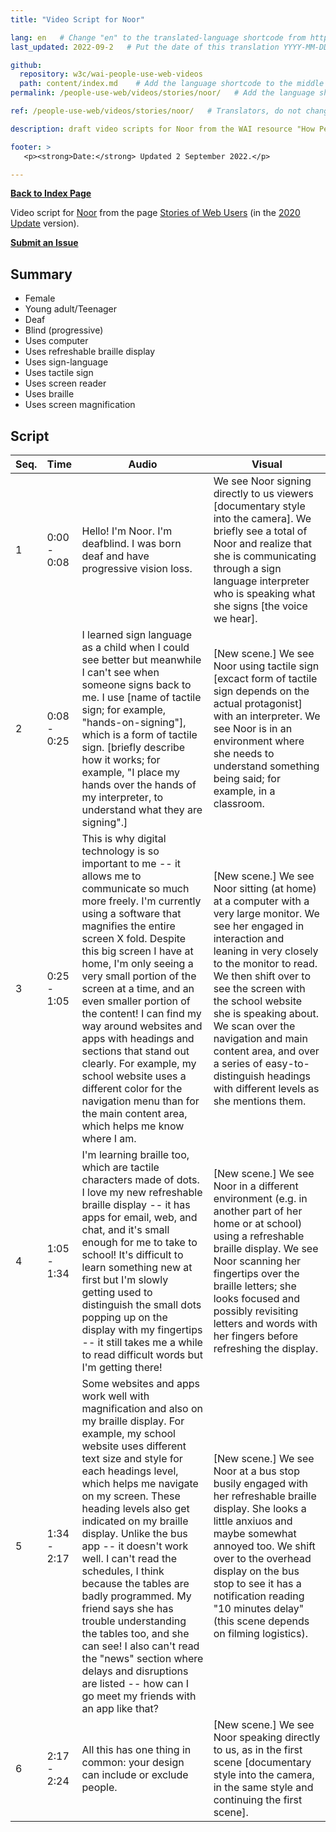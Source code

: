 ```yaml
---
title: "Video Script for Noor"

lang: en   # Change "en" to the translated-language shortcode from https://www.iana.org/assignments/language-subtag-registry/language-subtag-registry
last_updated: 2022-09-2   # Put the date of this translation YYYY-MM-DD (with month in the middle)

github:
  repository: w3c/wai-people-use-web-videos
  path: content/index.md    # Add the language shortcode to the middle of the filename, for example: content/index.fr.md
permalink: /people-use-web/videos/stories/noor/   # Add the language shortcode to the end, with no slash at end, for example: /link/to/page/fr

ref: /people-use-web/videos/stories/noor/   # Translators, do not change this

description: draft video scripts for Noor from the WAI resource "How People with Disabilities Use the Web"

footer: >
   <p><strong>Date:</strong> Updated 2 September 2022.</p>

---
```


**[Back to Index Page](../../)**

Video script for [Noor](https://deploy-preview-113--wai-people-use-web.netlify.app/people-use-web/user-stories-seven/) from the page [Stories of Web Users](https://deploy-preview-113--wai-people-use-web.netlify.app/people-use-web/user-stories/) (in the [2020 Update](https://github.com/w3c/wai-people-use-web/wiki/Persona-development) version).

**[Submit an Issue](https://github.com/w3c/wai-people-use-web-videos/issues/new?title=[Noor])**

## Summary

* Female
* Young adult/Teenager
* Deaf
* Blind (progressive)
* Uses computer
* Uses refreshable braille display
* Uses sign-language
* Uses tactile sign
* Uses screen reader
* Uses braille
* Uses screen magnification

## Script

| Seq. | Time | Audio | Visual |
| --- | --- | --- | --- |
| 1 | 0:00 - 0:08 | Hello! I'm Noor. I'm deafblind. I was born deaf and have progressive vision loss. | We see Noor signing directly to us viewers [documentary style into the camera]. We briefly see a total of Noor and realize that she is communicating through a sign language interpreter who is speaking what she signs [the voice we hear]. |
| 2 | 0:08 - 0:25 | I learned sign language as a child when I could see better but meanwhile I can't see when someone signs back to me. I use [name of tactile sign; for example, "hands-on-signing"], which is a form of tactile sign. [briefly describe how it works; for example, "I place my hands over the hands of my interpreter, to understand what they are signing".] | [New scene.] We see Noor using tactile sign [excact form of tactile sign depends on the actual protagonist] with an interpreter. We see Noor is in an environment where she needs to understand something being said; for example, in a classroom. |
| 3 | 0:25 - 1:05 | This is why digital technology is so important to me -- it allows me to communicate so much more freely. I'm currently using a software that magnifies the entire screen X fold. Despite this big screen I have at home, I'm only seeing a very small portion of the screen at a time, and an even smaller portion of the content! I can find my way around websites and apps with headings and sections that stand out clearly. For example, my school website uses a different color for the navigation menu than for the main content area, which helps me know where I am. | [New scene.] We see Noor sitting (at home) at a computer with a very large monitor. We see her engaged in interaction and leaning in very closely to the monitor to read. We then shift over to see the screen with the school website she is speaking about. We scan over the navigation and main content area, and over a series of easy-to-distinguish headings with different levels as she mentions them. |
| 4 | 1:05 - 1:34 | I'm learning braille too, which are tactile characters made of dots. I love my new refreshable braille display -- it has apps for email, web, and chat, and it's small enough for me to take to school! It's difficult to learn something new at first but I'm slowly getting used to distinguish the small dots popping up on the display with my fingertips -- it still takes me a while to read difficult words but I'm getting there! | [New scene.] We see Noor in a different environment (e.g. in another part of her home or at school) using a refreshable braille display. We see Noor scanning her fingertips over the braille letters; she looks focused and possibly revisiting letters and words with her fingers before refreshing the display. |
| 5 | 1:34 - 2:17 | Some websites and apps work well with magnification and also on my braille display. For example, my school website uses different text size and style for each headings level, which helps me navigate on my screen. These heading levels also get indicated on my braille display. Unlike the bus app -- it doesn't work well. I can't read the schedules, I think because the tables are badly programmed. My friend says she has trouble understanding the tables too, and she can see! I also can't read the "news" section where delays and disruptions are listed -- how can I go meet my friends with an app like that?  | [New scene.] We see Noor at a bus stop busily engaged with her refreshable braille display. She looks a little anxiuos and maybe somewhat annoyed too. We shift over to the overhead display on the bus stop to see it has a notification reading "10 minutes delay" (this scene depends on filming logistics). |
| 6 | 2:17 - 2:24 | All this has one thing in common: your design can include or exclude people. | [New scene.] We see Noor speaking directly to us, as in the first scene [documentary style into the camera, in the same style and continuing the first scene]. |
